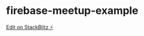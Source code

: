 # firebase-meetup-example

[Edit on StackBlitz ⚡️](https://stackblitz.com/edit/firebase-gtk-web-start-5ogar8)